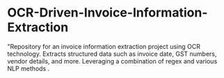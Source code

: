 # OCR-Driven-Invoice-Information-Extraction
"Repository for an invoice information extraction project using OCR technology. Extracts structured data such as invoice date, GST numbers, vendor details, and more. Leveraging a combination of regex and various NLP methods .
